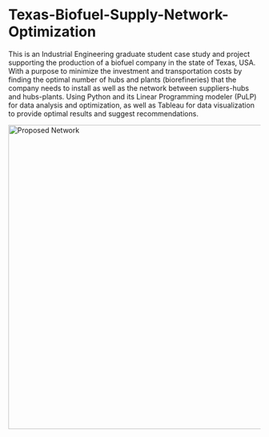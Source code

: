 # Texas-Biofuel-Supply-Network-Optimization
This is an Industrial Engineering graduate student case study and project supporting the production of a biofuel company in the state of Texas, USA. 
With a purpose to minimize the investment and transportation costs by finding the optimal number of hubs and plants (biorefineries) that the company needs to install as well as the network between suppliers-hubs and hubs-plants.
Using Python and its Linear Programming modeler (PuLP) for data analysis and optimization, as well as Tableau for data visualization to provide optimal results and suggest recommendations.

<img width="607" alt="Proposed Network" src="https://github.com/pchibu/Texas-Biofuel-Supply-Network-Optimization/assets/36771683/efd333f8-133d-4768-abfc-08d8fce0f462">





